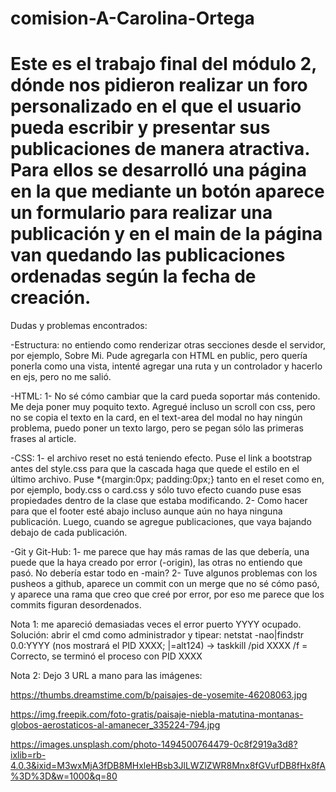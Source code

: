 # comision-A-Carolina-Ortega

# Este es el trabajo final del módulo 2, dónde nos pidieron realizar un foro personalizado en el que el usuario pueda escribir y presentar sus publicaciones de manera atractiva. Para ellos se desarrolló una página en la que mediante un botón aparece un formulario para realizar una publicación y en el main de la página van quedando las publicaciones ordenadas según la fecha de creación.

Dudas y problemas encontrados:

-Estructura: no entiendo como renderizar otras secciones desde el servidor, por ejemplo, Sobre Mi. Pude agregarla con HTML en public, pero quería ponerla como una vista, intenté agregar una ruta y un controlador y hacerlo en ejs, pero no me salió.

-HTML: 1- No sé cómo cambiar que la card pueda soportar más contenido. Me deja poner muy poquito texto. Agregué incluso un scroll con css, pero no se copia el texto en la card, en el text-area del modal no hay ningún problema, puedo poner un texto largo, pero se pegan sólo las primeras frases al article.

-CSS: 1- el archivo reset no está teniendo efecto. Puse el link a bootstrap antes del style.css para que la cascada haga que quede el estilo en el último archivo. Puse *{margin:0px; padding:0px;} tanto en el reset como en, por ejemplo, body.css o card.css y sólo tuvo efecto cuando puse esas propiedades dentro de la clase que estaba modificando.
2- Como hacer para que el footer esté abajo incluso aunque aún no haya ninguna publicación. Luego, cuando se agregue publicaciones, que vaya bajando debajo de cada publicación.

-Git y Git-Hub: 1- me parece que hay más ramas de las que debería, una puede que la haya creado por error (-origin), las otras no entiendo que pasó. No debería estar todo en -main?
2- Tuve algunos problemas con los pusheos a github, aparece un commit con un merge que no sé cómo pasó, y aparece una rama que creo que creé por error, por eso me parece que los commits figuran desordenados.


Nota 1: me apareció demasiadas veces el error puerto YYYY ocupado. Solución: abrir el cmd como administrador y tipear: netstat -nao|findstr 0.0:YYYY (nos mostrará el PID XXXX; |=alt124) -> taskkill /pid XXXX /f = Correcto, se terminó el proceso con PID XXXX


Nota 2: Dejo 3 URL a mano para las imágenes:

https://thumbs.dreamstime.com/b/paisajes-de-yosemite-46208063.jpg

https://img.freepik.com/foto-gratis/paisaje-niebla-matutina-montanas-globos-aerostaticos-al-amanecer_335224-794.jpg

https://images.unsplash.com/photo-1494500764479-0c8f2919a3d8?ixlib=rb-4.0.3&ixid=M3wxMjA3fDB8MHxleHBsb3JlLWZlZWR8Mnx8fGVufDB8fHx8fA%3D%3D&w=1000&q=80

